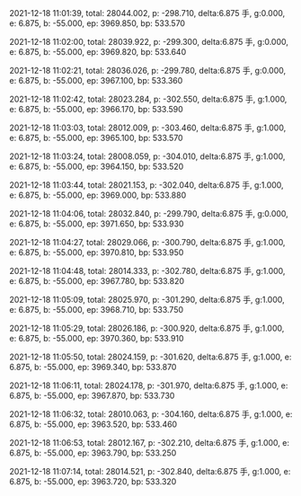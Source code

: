 2021-12-18 11:01:39, total: 28044.002, p: -298.710, delta:6.875 手, g:0.000, e: 6.875, b: -55.000, ep: 3969.850, bp: 533.570

2021-12-18 11:02:00, total: 28039.922, p: -299.300, delta:6.875 手, g:0.000, e: 6.875, b: -55.000, ep: 3969.820, bp: 533.640

2021-12-18 11:02:21, total: 28036.026, p: -299.780, delta:6.875 手, g:0.000, e: 6.875, b: -55.000, ep: 3967.100, bp: 533.360

2021-12-18 11:02:42, total: 28023.284, p: -302.550, delta:6.875 手, g:1.000, e: 6.875, b: -55.000, ep: 3966.170, bp: 533.590

2021-12-18 11:03:03, total: 28012.009, p: -303.460, delta:6.875 手, g:1.000, e: 6.875, b: -55.000, ep: 3965.100, bp: 533.570

2021-12-18 11:03:24, total: 28008.059, p: -304.010, delta:6.875 手, g:1.000, e: 6.875, b: -55.000, ep: 3964.150, bp: 533.520

2021-12-18 11:03:44, total: 28021.153, p: -302.040, delta:6.875 手, g:1.000, e: 6.875, b: -55.000, ep: 3969.000, bp: 533.880

2021-12-18 11:04:06, total: 28032.840, p: -299.790, delta:6.875 手, g:0.000, e: 6.875, b: -55.000, ep: 3971.650, bp: 533.930

2021-12-18 11:04:27, total: 28029.066, p: -300.790, delta:6.875 手, g:1.000, e: 6.875, b: -55.000, ep: 3970.810, bp: 533.950

2021-12-18 11:04:48, total: 28014.333, p: -302.780, delta:6.875 手, g:1.000, e: 6.875, b: -55.000, ep: 3967.780, bp: 533.820

2021-12-18 11:05:09, total: 28025.970, p: -301.290, delta:6.875 手, g:1.000, e: 6.875, b: -55.000, ep: 3968.710, bp: 533.750

2021-12-18 11:05:29, total: 28026.186, p: -300.920, delta:6.875 手, g:1.000, e: 6.875, b: -55.000, ep: 3970.360, bp: 533.910

2021-12-18 11:05:50, total: 28024.159, p: -301.620, delta:6.875 手, g:1.000, e: 6.875, b: -55.000, ep: 3969.340, bp: 533.870

2021-12-18 11:06:11, total: 28024.178, p: -301.970, delta:6.875 手, g:1.000, e: 6.875, b: -55.000, ep: 3967.870, bp: 533.730

2021-12-18 11:06:32, total: 28010.063, p: -304.160, delta:6.875 手, g:1.000, e: 6.875, b: -55.000, ep: 3963.520, bp: 533.460

2021-12-18 11:06:53, total: 28012.167, p: -302.210, delta:6.875 手, g:1.000, e: 6.875, b: -55.000, ep: 3963.790, bp: 533.250

2021-12-18 11:07:14, total: 28014.521, p: -302.840, delta:6.875 手, g:1.000, e: 6.875, b: -55.000, ep: 3963.720, bp: 533.320